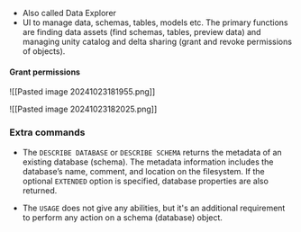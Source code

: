 + Also called Data Explorer
+ UI to manage data, schemas, tables, models etc. The primary functions are finding data assets (find schemas, tables, preview data) and managing unity catalog and delta sharing (grant and revoke permissions of objects).

#### Grant permissions 
![[Pasted image 20241023181955.png]]

![[Pasted image 20241023182025.png]]

### Extra commands 

* The `DESCRIBE DATABASE` or `DESCRIBE SCHEMA` returns the metadata of an existing database (schema). The metadata information includes the database’s name, comment, and location on the filesystem. If the optional `EXTENDED` option is specified, database properties are also returned.

* The `USAGE` does not give any abilities, but it's an additional requirement to perform any action on a schema (database) object.
